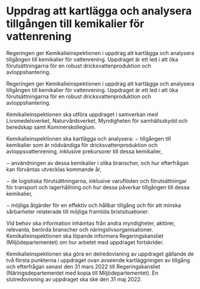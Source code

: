 # Uppdrag att kartlägga och analysera tillgången till kemikalier för vattenrening

Regeringen ger Kemikalieinspektionen i uppdrag att kartlägga och analysera tillgången till kemikalier för vattenrening. Uppdraget är ett led i att öka förutsättningarna för en robust dricksvattenproduktion och avloppshantering.

Regeringen ger Kemikalieinspektionen i uppdrag att kartlägga och analysera tillgången till kemikalier för vattenrening. Uppdraget är ett led i att öka förutsättningarna för en robust dricksvattenproduktion och avloppshantering.

Kemikalieinspektionen ska utföra uppdraget i samverkan med Livsmedelsverket, Naturvårdsverket, Myndigheten för samhällsskydd och beredskap samt Kommerskollegium.

Kemikalieinspektionen ska kartlägga och analysera:
− tillgången till kemikalier som är nödvändiga för dricksvattenproduktion och avloppsvattenrening, inklusive prekursorer till dessa kemikalier,

− användningen av dessa kemikalier i olika branscher, och hur efterfrågan kan förväntas utvecklas kommande år,

− de logistiska förutsättningarna, inklusive varuflöden och förutsättningar för transport och lagerhållning och hur dessa påverkar tillgången till dessa kemikalier,

− möjliga åtgärder för en effektiv och hållbar tillgång och för att minska sårbarheter relaterade till möjliga framtida bristsituationer.

Vid behov ska information inhämtas från andra myndigheter, aktörer, relevanta, berörda branscher och näringslivsorganisationer. Kemikalieinspektionen ska löpande informera Regeringskansliet
(Miljödepartementet) om hur arbetet med uppdraget fortskrider.

Kemikalieinspektionen ska göra en delredovisning av uppdraget gällande de två första punkterna i uppdraget ovan avseende kartläggningen av tillgång och efterfrågan senast den 31 mars 2022 till Regeringskansliet (Näringsdepartementet med kopia till Miljödepartementet). En slutredovisning av uppdraget ska ske den 31 maj 2022.
